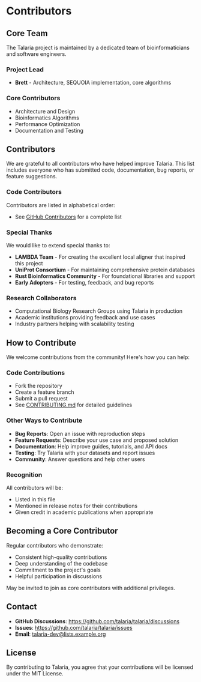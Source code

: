 # Contributors

## Core Team

The Talaria project is maintained by a dedicated team of bioinformaticians and software engineers.

### Project Lead
- **Brett** - Architecture, SEQUOIA implementation, core algorithms

### Core Contributors
- Architecture and Design
- Bioinformatics Algorithms
- Performance Optimization
- Documentation and Testing

## Contributors

We are grateful to all contributors who have helped improve Talaria. This list includes everyone who has submitted code, documentation, bug reports, or feature suggestions.

### Code Contributors

Contributors are listed in alphabetical order:

- See [GitHub Contributors](https://github.com/talaria/talaria/graphs/contributors) for a complete list

### Special Thanks

We would like to extend special thanks to:

- **LAMBDA Team** - For creating the excellent local aligner that inspired this project
- **UniProt Consortium** - For maintaining comprehensive protein databases
- **Rust Bioinformatics Community** - For foundational libraries and support
- **Early Adopters** - For testing, feedback, and bug reports

### Research Collaborators

- Computational Biology Research Groups using Talaria in production
- Academic institutions providing feedback and use cases
- Industry partners helping with scalability testing

## How to Contribute

We welcome contributions from the community! Here's how you can help:

### Code Contributions
- Fork the repository
- Create a feature branch
- Submit a pull request
- See [CONTRIBUTING.md](CONTRIBUTING.md) for detailed guidelines

### Other Ways to Contribute
- **Bug Reports**: Open an issue with reproduction steps
- **Feature Requests**: Describe your use case and proposed solution
- **Documentation**: Help improve guides, tutorials, and API docs
- **Testing**: Try Talaria with your datasets and report issues
- **Community**: Answer questions and help other users

### Recognition

All contributors will be:
- Listed in this file
- Mentioned in release notes for their contributions
- Given credit in academic publications when appropriate

## Becoming a Core Contributor

Regular contributors who demonstrate:
- Consistent high-quality contributions
- Deep understanding of the codebase
- Commitment to the project's goals
- Helpful participation in discussions

May be invited to join as core contributors with additional privileges.

## Contact

- **GitHub Discussions**: https://github.com/talaria/talaria/discussions
- **Issues**: https://github.com/talaria/talaria/issues
- **Email**: talaria-dev@lists.example.org

## License

By contributing to Talaria, you agree that your contributions will be licensed under the MIT License.